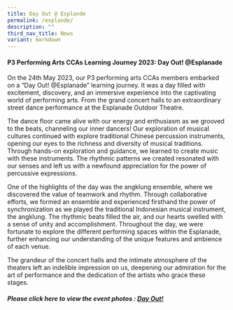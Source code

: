 ```yaml
---
title: Day Out @ Esplande
permalink: /esplande/
description: ""
third_nav_title: News
variant: markdown
---
```

#### P3 Performing Arts CCAs Learning Journey 2023: Day Out! @Esplanade

On the 24th May 2023, our P3 performing arts CCAs members embarked on a “Day Out! @Esplanade” learning journey. It was a day filled with excitement, discovery, and an immersive experience into the captivating world of performing arts. From the grand concert halls to an extraordinary street dance performance at the Esplanade Outdoor Theatre. 

The dance floor came alive with our energy and enthusiasm as we grooved to the beats, channeling our inner dancers! Our exploration of musical cultures continued with explore traditional Chinese percussion instruments, opening our eyes to the richness and diversity of musical traditions. Through hands-on exploration and guidance, we learned to create music with these instruments. The rhythmic patterns we created resonated with our senses and left us with a newfound appreciation for the power of percussive expressions. 

One of the highlights of the day was the angklung ensemble, where we discovered the value of teamwork and rhythm. Through collaborative efforts, we formed an ensemble and experienced firsthand the power of synchronization as we played the traditional Indonesian musical instrument, the angklung. The rhythmic beats filled the air, and our hearts swelled with a sense of unity and accomplishment. Throughout the day, we were fortunate to explore the different performing spaces within the Esplanade, further enhancing our understanding of the unique features and ambience of each venue. 

The grandeur of the concert halls and the intimate atmosphere of the theaters left an indelible impression on us, deepening our admiration for the art of performance and the dedication of the artists who grace these stages.

##### Please click here to view the event photos : [Day Out!](https://heyzine.com/flip-book/27b1c7c7fb.html)